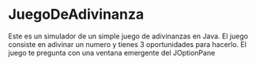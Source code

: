 # JuegoDeAdivinanza
Este es un simulador de un simple juego de adivinanzas en Java. El juego consiste en adivinar un numero y tienes 3 oportunidades para hacerlo. El juego te pregunta con una ventana emergente del JOptionPane
